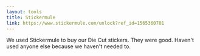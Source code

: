 ```yaml
---
layout: tools
title: Stickermule
link: https://www.stickermule.com/unlock?ref_id=1565360701
---
```


We used Stickermule to buy our Die Cut stickers.  They were good.  Haven't used anyone else because we haven't needed to.